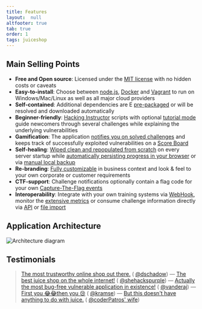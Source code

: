 ```yaml
---
title: Features
layout:  null
altfooter: true
tab: true
order: 1
tags: juiceshop
---
```


## Main Selling Points

* **Free and Open source**: Licensed under the
  [MIT license](https://github.com/bkimminich/juice-shop/blob/master/LICENSE)
  with no hidden costs or caveats
* **Easy-to-install**: Choose between
  [node.js](http://nodejs.org),
  [Docker](https://www.docker.com) and
  [Vagrant](https://www.vagrantup.com/downloads.html) to run on
  Windows/Mac/Linux as well as all major cloud providers
* **Self-contained**: Additional dependencies are                                          E
  [pre-packaged](https://github.com/bkimminich/juice-shop/releases/latest)
  or will be resolved and downloaded automatically
* **Beginner-friendly**:
  [Hacking Instructor](https://pwning.owasp-juice.shop/part1/challenges.html#hacking-instructor)
  scripts with optional
  [tutorial mode](https://pwning.owasp-juice.shop/part1/challenges.html#tutorial-mode)
  guide newcomers through several challenges while explaining the
  underlying vulnerabilities
* **Gamification**: The application
  [notifies you on solved challenges](https://pwning.owasp-juice.shop/part1/challenges.html#success-notifications)
  and keeps track of successfully exploited vulnerabilities on a
  [Score
  Board](https://pwning.owasp-juice.shop/part1/challenges.html#the-score-board)
* **Self-healing**:
  [Wiped clean and
  repopulated from scratch](https://pwning.owasp-juice.shop/part1/running.html#self-healing-feature)
  on every server startup while
  [automatically persisting progress in your browser](https://pwning.owasp-juice.shop/part1/challenges.html#automatic-saving-and-restoring-hacking-progress)
  or via
  [manual local backup](https://pwning.owasp-juice.shop/part1/challenges.html#manual-progress-and-settings-backup)
* **Re-branding**:
  [Fully customizable](https://pwning.owasp-juice.shop/part1/customization.html)
  in business context and look & feel to your own corporate or customer
  requirements
* **CTF-support**: Challenge notifications optionally contain a flag
  code for your own
  [Capture-The-Flag events](https://pwning.owasp-juice.shop/part1/ctf.html)
* **Interoperability**: Integrate with your own training systems via
  [WebHook](https://pwning.owasp-juice.shop/appendix/integration.html#challenge-solution-webhook),
  monitor the
  [extensive metrics](https://pwning.owasp-juice.shop/appendix/monitoring.html)
  or consume challenge information directly via
  [API](https://pwning.owasp-juice.shop/appendix/integration.html#challenges-api)
  or
  [file import](https://pwning.owasp-juice.shop/appendix/integration.html#challenge-declaration-file)

## Application Architecture

![Architecture diagram](https://raw.githubusercontent.com/bkimminich/pwning-juice-shop/master/introduction/img/architecture-diagram.png)

## Testimonials

> [The most trustworthy online shop out there.](https://twitter.com/dschadow/status/706781693504589824)
> (
> [@dschadow](https://github.com/dschadow)) —
> [The best juice shop on the whole internet!](https://twitter.com/shehackspurple/status/907335357775085568)
> (
> [@shehackspurple](https://twitter.com/shehackspurple)) —
> [Actually the most bug-free vulnerable application in existence!](https://youtu.be/TXAztSpYpvE?t=26m35s)
> (
> [@vanderaj](https://twitter.com/vanderaj)) —
> [First you 😂😂then you 😢](https://twitter.com/kramse/status/1073168529405472768)
> (
> [@kramse](https://twitter.com/kramse)) —
> [But this doesn't have anything to do with juice.](https://twitter.com/coderPatros/status/1199268774626488320)
> (
> [@coderPatros' wife](https://twitter.com/coderPatros))

